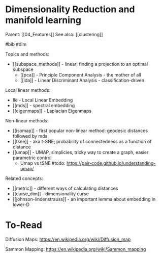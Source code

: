 # Dimensionality Reduction and manifold learning

Parent: [[04_Features]]
See also: [[clustering]]

#bib #dim


Topics and methods:
* [[subspace_methods]] - linear; finding a projection to an optimal subspace
    * [[pca]] - Principle Component Analysis - the mother of all
    * [[lda]] - Linear Discriminant Analysis - classification-driven

Local linear methods: 
* lle - Local Linear Embedding
* [[mds]] - spectral embedding
* [[eigenmaps]] - Laplacian Eigenmaps

Non-linear methods:
* [[isomap]] - first popular non-linear method: geodesic distances followed by mds
* [[tsne]] - aka t-SNE; probability of connectedness as a function of distance
* [[umap]] - UMAP, simplicies, tricky way to create a graph, easier parametric control
    * Umap vs tSNE #todo: https://pair-code.github.io/understanding-umap/

Related concepts:
* [[metric]] - different ways of calculating distances
* [[curse_dim]] - dimensionality curse
* [[johnson-lindenstrauss]] - an important lemma about embedding in lower-D

# To-Read

Diffusion Maps: https://en.wikipedia.org/wiki/Diffusion_map

Sammon Mapping: https://en.wikipedia.org/wiki/Sammon_mapping
